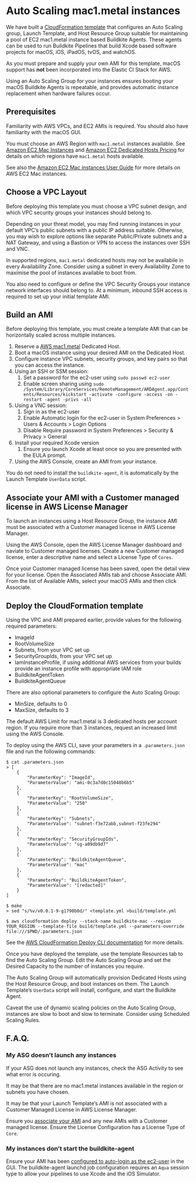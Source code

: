 # Auto Scaling mac1.metal instances

We have built a [CloudFormation template](https://github.com/buildkite/elastic-mac-for-aws)
that configures an Auto Scaling group, Launch Template, and Host Resource Group
suitable for maintaining a pool of EC2 mac1.metal instance based Buildkite
Agents. These agents can be used to run Buildkite Pipelines that build Xcode
based software projects for macOS, iOS, iPadOS, tvOS, and watchOS.

As you must prepare and supply your own AMI for this template, macOS support has
**not** been incorporated into the Elastic CI Stack for AWS.

Using an Auto Scaling Group for your instances ensures booting your macOS
Buildkite Agents is repeatable, and provides automatic instance replacement when
hardware failures occur.

## Prerequisites

Familiarity with AWS VPCs, and EC2 AMIs is required. You should also have
familiarity with the macOS GUI.

You must choose an AWS Region with `mac1.metal` instances available. See
[Amazon EC2 Mac Instances](https://aws.amazon.com/ec2/instance-types/mac/) and
[Amazon EC2 Dedicated Hosts Pricing](https://aws.amazon.com/ec2/dedicated-hosts/pricing/)
for details on which regions have `mac1.metal` hosts available.

See also the [Amazon EC2 Mac instances User Guide](https://docs.aws.amazon.com/AWSEC2/latest/UserGuide/ec2-mac-instances.html)
for more details on AWS EC2 Mac instances.

## Choose a VPC Layout

Before deploying this template you must choose a VPC subnet design, and which
VPC security groups your instances should belong to.

Depending on your threat model, you may find running instances in your default
VPC’s public subnets with a public IP address suitable. Otherwise, you may wish
to explore options like separate Public/Private subnets and a NAT Gateway, and
using a Bastion or VPN to access the instances over SSH and VNC.

In supported regions, `mac1.metal` dedicated hosts may not be availabile in
every Availability Zone. Consider using a subnet in every Availability Zone to
maximise the pool of instances available to boot from.

You also need to configure or define the VPC Security Groups your instance
network interfaces should belong to. At a minimum, inbound SSH access is
required to set up your initial template AMI.

## Build an AMI

Before deploying this template, you must create a template AMI that can be
horizontally scaled across multiple instances.

1. Reserve a [AWS mac1.metal](https://aws.amazon.com/ec2/instance-types/mac/)
Dedicated Host.
1. Boot a macOS instance using your desired AMI on the Dedicated Host.
1. Configure instance VPC subnets, security groups, and key pairs so that you
can access the instance.
1. Using an SSH or SSM session:
	1. Set a password for the ec2-user using `sudo passwd ec2-user`
	1. Enable screen sharing using `sudo /System/Library/CoreServices/RemoteManagement/ARDAgent.app/Contents/Resources/kickstart -activate -configure -access -on -restart -agent -privs -all`
1. Using a VNC session:
	1. Sign in as the ec2-user
	1. Enable Automatic login for the ec2-user in System Preferences > Users & Accounts > Login Options
	1. Disable Require password in System Preferences > Security & Privacy > General
1. Install your required Xcode version
	1. Ensure you launch Xcode at least once so you are presented with the EULA prompt.
1. Using the AWS Console, create an AMI from your instance.

You do not need to install the `buildkite-agent`, it is automatically by the
Launch Template `UserData` script.

## Associate your AMI with a Customer managed license in AWS License Manager

To launch an instances using a Host Resource Group, the instance AMI must be
associated with a Customer managed license in AWS License Manager.

Using the AWS Console, open the AWS License Manager dashboard and naviate to
Customer managed licenses. Create a new Customer managed license, enter a
descriptive name and select a License Type of `Cores`.

Once your Customer managed license has been saved, open the detail view for your
license. Open the Associated AMIs tab and choose Associate AMI. From the list of
Available AMIs, select your macOS AMIs and then click Associate.

## Deploy the CloudFormation template

Using the VPC and AMI prepared earlier, provide values for the following
required parameters:

* ImageId
* RootVolumeSize
* Subnets, from your VPC set up
* SecurityGroupIds, from your VPC set up
* IamInstanceProfile, if using additional AWS services from your builds provide an instance profile with appropriate IAM role
* BuildkiteAgentToken
* BuildkiteAgentQueue

There are also optional parameters to configure the Auto Scaling Group:

* MinSize, defaults to 0
* MaxSize, defaults to 3

The default AWS Limit for mac1.metal is 3 dedicated hosts per account region. If
you require more than 3 instances, request an increased limit using the AWS
Console.

To deploy using the AWS CLI, save your parameters in a `.parameters.json` file
and run the following commands:

```
$ cat .parameters.json
> [
	{
		"ParameterKey": "ImageId",
		"ParameterValue": "ami-0c3a7d0c15048b6b5"
	},
	{
		"ParameterKey": "RootVolumeSize",
		"ParameterValue": "250"
	},
	{
		"ParameterKey": "Subnets",
		"ParameterValue": "subnet-f3e72abb,subnet-f23fe294"
	},
	{
		"ParameterKey": "SecurityGroupIds",
		"ParameterValue": "sg-a09db9d7"
	},
	{
		"ParameterKey": "BuildkiteAgentQueue",
		"ParameterValue": "mac"
	},
	{
		"ParameterKey": "BuildkiteAgentToken",
		"ParameterValue": "[redacted]"
	}
]

$ make
> sed "s/%v/v0.0.1-9-g1790b0d/" <template.yml >build/template.yml

$ aws cloudformation deploy --stack-name buildkite-mac --region YOUR_REGION --template-file build/template.yml --parameters-override file:///$PWD/.parameters.json
```

See the [AWS CloudFormation Deploy CLI documentation](https://awscli.amazonaws.com/v2/documentation/api/latest/reference/cloudformation/deploy/index.html)
for more details.



Once you have deployed the template, use the template Resources tab to find the
Auto Scaling Group. Edit the Auto Scaling Group and set the Desired Capacity to
the number of instances you require.

The Auto Scaling Group will automatically provision Dedicated Hosts using the
Host Resource Group, and boot instances on them. The Launch Template’s
`UserData` script will install, configure, and start the Buildkite Agent.

Caveat the use of dynamic scaling policies on the Auto Scaling Group, instances
are slow to boot and slow to terminate. Consider using Scheduled Scaling Rules.

## F.A.Q.

### My ASG doesn’t launch any instances

If your ASG does not launch any instances, check the ASG Activity to see what
error is occuring.

It may be that there are no mac1.metal instances available in the region or
subnets you have chosen.

It may be that your Launch Template’s AMI is not associated with a Customer
Managed License in AWS License Manager.

Ensure you [associate your AMI](#associate-your-AMI-with-a-Customer-managed-license-in-AWS-License-Manager)
and any new AMIs with a Customer managed license. Ensure the License
Configuration has a License Type of `Core`.

### My instances don’t start the buildkite-agent

Ensure your AMI has been [configured to auto-login as the ec2-user](#Build-an-AMI)
in the GUI. The buildkite-agent launchd job configuration requires an `Aqua`
session type to allow your pipelines to use Xcode and the iOS Simulator.
